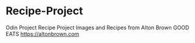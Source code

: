 # Recipe-Project
Odin Project Recipe Project 
Images and Recipes from Alton Brown GOOD EATS https://altonbrown.com